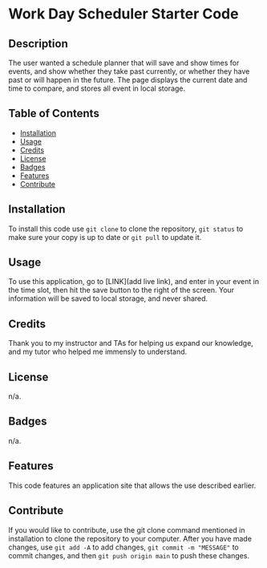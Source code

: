 # Work Day Scheduler Starter Code

## Description

The user wanted a schedule planner that will save and show times for events, and show whether they take past currently, or whether they have past or will happen in the future. The page displays the current date and time to compare, and stores all event in local storage.

## Table of Contents

- [Installation](#installation)
- [Usage](#usage)
- [Credits](#credits)
- [License](#license)
- [Badges](#badges)
- [Features](#features)
- [Contribute](#how-to-contribute)

## Installation

To install this code use `git clone` to clone the repository, `git status` to make sure your copy is up to date or `git pull` to update it.

## Usage

To use this application, go to [LINK](add live link), and enter in your event in the time slot, then hit the save button to the right of the screen. Your information will be saved to local storage, and never shared.

## Credits

Thank you to my instructor and TAs for helping us expand our knowledge, and my tutor who helped me immensly to understand.

## License

n/a.

## Badges

n/a.

## Features

This code features an application site that allows the use described earlier.

## Contribute

If you would like to contribute, use the git clone command mentioned in installation to clone the repository to your computer. After you have made changes, use `git add -A` to add changes, `git commit -m "MESSAGE"` to commit changes, and then `git push origin main` to push these changes.